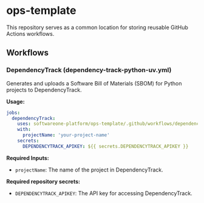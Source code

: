 # ops-template

This repository serves as a common location for storing reusable GitHub Actions workflows.

## Workflows

### DependencyTrack (dependency-track-python-uv.yml)

Generates and uploads a Software Bill of Materials (SBOM) for Python projects to DependencyTrack.

**Usage:**
```yaml
jobs:
  dependencyTrack:
    uses: softwareone-platform/ops-template/.github/workflows/dependencyTrack.yml@main
    with:
      projectName: 'your-project-name'
    secrets:
      DEPENDENCYTRACK_APIKEY: ${{ secrets.DEPENDENCYTRACK_APIKEY }}
```

**Required Inputs:**
- `projectName`: The name of the project in DependencyTrack.

**Required repository secrets:**
- `DEPENDENCYTRACK_APIKEY`: The API key for accessing DependencyTrack.
